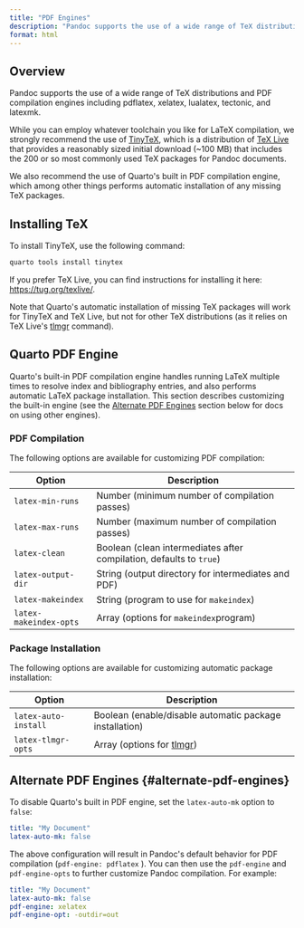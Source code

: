 ```yaml
---
title: "PDF Engines"
description: "Pandoc supports the use of a wide range of TeX distributions and PDF compilation engines including pdflatex, xelatex, lualatex, tectonic, and latexmk."
format: html
---
```


## Overview

Pandoc supports the use of a wide range of TeX distributions and PDF compilation engines including pdflatex, xelatex, lualatex, tectonic, and latexmk.

While you can employ whatever toolchain you like for LaTeX compilation, we strongly recommend the use of [TinyTeX](https://yihui.org/tinytex/), which is a distribution of [TeX Live](https://tug.org/texlive/) that provides a reasonably sized initial download (\~100 MB) that includes the 200 or so most commonly used TeX packages for Pandoc documents.

We also recommend the use of Quarto's built in PDF compilation engine, which among other things performs automatic installation of any missing TeX packages.

## Installing TeX

To install TinyTeX, use the following command:

``` bash
quarto tools install tinytex
```

If you prefer TeX Live, you can find instructions for installing it here: <https://tug.org/texlive/>.

Note that Quarto's automatic installation of missing TeX packages will work for TinyTeX and TeX Live, but not for other TeX distributions (as it relies on TeX Live's [tlmgr](https://www.tug.org/texlive/tlmgr.html) command).

## Quarto PDF Engine

Quarto's built-in PDF compilation engine handles running LaTeX multiple times to resolve index and bibliography entries, and also performs automatic LaTeX package installation. This section describes customizing the built-in engine (see the [Alternate PDF Engines](#alternate-pdf-engines) section below for docs on using other engines).

### PDF Compilation

The following options are available for customizing PDF compilation:

| Option                 | Description                                                         |
|------------------------|---------------------------------------------------------------------|
| `latex-min-runs`       | Number (minimum number of compilation passes)                       |
| `latex-max-runs`       | Number (maximum number of compilation passes)                       |
| `latex-clean`          | Boolean (clean intermediates after compilation, defaults to `true`) |
| `latex-output-dir`     | String (output directory for intermediates and PDF)                 |
| `latex-makeindex`      | String (program to use for `makeindex`)                             |
| `latex-makeindex-opts` | Array (options for `makeindex`program)                              |

### Package Installation

The following options are available for customizing automatic package installation:

| Option               | Description                                                         |
|----------------------|---------------------------------------------------------------------|
| `latex-auto-install` | Boolean (enable/disable automatic package installation)             |
| `latex-tlmgr-opts`   | Array (options for [tlmgr](https://www.tug.org/texlive/tlmgr.html)) |

## Alternate PDF Engines {#alternate-pdf-engines}

To disable Quarto's built in PDF engine, set the `latex-auto-mk` option to `false`:

``` yaml
title: "My Document"
latex-auto-mk: false
```

The above configuration will result in Pandoc's default behavior for PDF compilation (`pdf-engine: pdflatex` ). You can then use the `pdf-engine` and `pdf-engine-opts` to further customize Pandoc compilation. For example:

``` yaml
title: "My Document"
latex-auto-mk: false
pdf-engine: xelatex
pdf-engine-opt: -outdir=out
```

